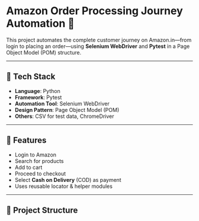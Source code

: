 # Amazon Order Processing Journey Automation 🚀

This project automates the complete customer journey on Amazon.in—from login to placing an order—using **Selenium WebDriver** and **Pytest** in a Page Object Model (POM) structure.

---

## 🔧 Tech Stack

- **Language**: Python
- **Framework**: Pytest
- **Automation Tool**: Selenium WebDriver
- **Design Pattern**: Page Object Model (POM)
- **Others**: CSV for test data, ChromeDriver

---

## 📌 Features

- Login to Amazon
- Search for products
- Add to cart
- Proceed to checkout
- Select **Cash on Delivery** (COD) as payment
- Uses reusable locator & helper modules

---

## 📁 Project Structure

